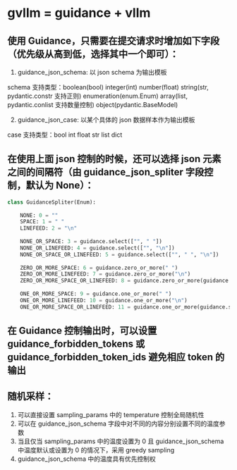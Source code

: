 # gvllm = guidance + vllm

## 使用 Guidance，只需要在提交请求时增加如下字段（优先级从高到低，选择其中一个即可）：


1. guidance_json_schema: 以 json schema 为输出模板

schema 支持类型：boolean(bool) integer(int) number(float) string(str, pydantic.constr 支持正则) enumeration(enum.Enum) array(list, pydantic.conlist 支持数量控制) object(pydantic.BaseModel)


2. guidance_json_case: 以某个具体的 json 数据样本作为输出模板

case 支持类型：bool int float str list dict


## 在使用上面 json 控制的时候，还可以选择 json 元素之间的间隔符（由 guidance_json_spliter 字段控制，默认为 None）：

```python
class GuidanceSpliter(Enum):
    
    NONE: 0 = ""
    SPACE: 1 = " "
    LINEFEED: 2 = "\n"
    
    NONE_OR_SPACE: 3 = guidance.select(["", " "])
    NONE_OR_LINEFEED: 4 = guidance.select(["", "\n"])
    NONE_OR_SPACE_OR_LINEFEED: 5 = guidance.select(["", " ", "\n"])
    
    ZERO_OR_MORE_SPACE: 6 = guidance.zero_or_more(" ")
    ZERO_OR_MORE_LINEFEED: 7 = guidance.zero_or_more("\n")
    ZERO_OR_MORE_SPACE_OR_LINEFEED: 8 = guidance.zero_or_more(guidance.select([" ", "\n"]))
    
    ONE_OR_MORE_SPACE: 9 = guidance.one_or_more(" ")
    ONE_OR_MORE_LINEFEED: 10 = guidance.one_or_more("\n")
    ONE_OR_MORE_SPACE_OR_LINEFEED: 11 = guidance.one_or_more(guidance.select([" ", "\n"]))
```


## 在 Guidance 控制输出时，可以设置 guidance_forbidden_tokens 或 guidance_forbidden_token_ids 避免相应 token 的输出


## 随机采样：

1. 可以直接设置 sampling_params 中的 temperature 控制全局随机性
2. 可以在 guidance_json_schema 字段中对不同的内容分别设置不同的温度参数
3. 当且仅当 sampling_params 中的温度设置为 0 且 guidance_json_schema 中温度默认或设置为 0 的情况下，采用 greedy sampling
4. guidance_json_schema 中的温度具有优先控制权
